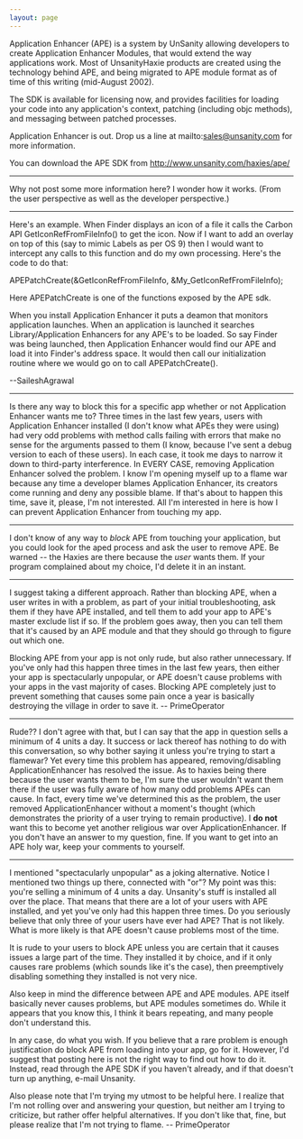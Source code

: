 ```yaml
---
layout: page
---
```


Application Enhancer (APE) is a system by UnSanity allowing developers to create Application Enhancer Modules, that would extend the way applications work. Most of UnsanityHaxie products are created using the technology behind APE, and being migrated to APE module format as of time of this writing (mid-August 2002).

The SDK is available for licensing now, and provides facilities for loading your code into any application's context, patching (including objc methods), and messaging between patched processes.

Application Enhancer is out. Drop us a line at mailto:sales@unsanity.com for more information.

You can download the APE SDK from http://www.unsanity.com/haxies/ape/

----

Why not post some more information here?  I wonder how it works.  (From the user perspective as well as the developer perspective.)

----

Here's an example.  When Finder displays an icon of a file it calls the Carbon API     GetIconRefFromFileInfo() to get the icon.  Now if I want to add an overlay on top of this (say to mimic Labels as per OS 9) then I would want to intercept any calls to this function and do my own processing.  Here's the code to do that:
    
 APEPatchCreate(&GetIconRefFromFileInfo, &My_GetIconRefFromFileInfo);

Here APEPatchCreate is one of the functions exposed by the APE sdk.

When you install Application Enhancer it puts a deamon that monitors application launches.  When an application is launched it searches     Library/Application Enhancers for any APE's to be loaded.  So say Finder was being launched, then Application Enhancer would find our APE and load it into Finder's address space.  It would then call our initialization routine where we would go on to call APEPatchCreate().  

--SaileshAgrawal

----

Is there any way to block this for a specific app whether or not Application Enhancer wants me to? Three times in the last few years, users with Application Enhancer installed (I don't know what APEs they were using) had very odd problems with method calls failing with errors that make no sense for the arguments passed to them (I know, because I've sent a debug version to each of these users). In each case, it took me days to narrow it down to third-party interference. In EVERY CASE, removing Application Enhancer solved the problem. I know I'm opening myself up to a flame war because any time a developer blames Application Enhancer, its creators come running and deny any possible blame. If that's about to happen this time, save it, please, I'm not interested. All I'm interested in here is how I can prevent Application Enhancer from touching my app.

----
I don't know of any way to *block* APE from touching your application, but you could look for the aped process and ask the user to remove APE. Be warned -- the Haxies are there because the *user* wants them. If your program complained about my choice, I'd delete it in an instant.

----
I suggest taking a different approach. Rather than blocking APE, when a user writes in with a problem, as part of your initial troubleshooting, ask them if they have APE installed, and tell them to add your app to APE's master exclude list if so. If the problem goes away, then you can tell them that it's caused by an APE module and that they should go through to figure out which one.

Blocking APE from your app is not only rude, but also rather unnecessary. If you've only had this happen three times in the last few years, then either your app is spectacularly unpopular, or APE doesn't cause problems with your apps in the vast majority of cases. Blocking APE completely just to prevent something that causes some pain once a year is basically destroying the village in order to save it. -- PrimeOperator

----

Rude?? I don't agree with that, but I can say that the app in question sells a minimum of 4 units a day. It success or lack thereof has nothing to do with this conversation, so why bother saying it unless you're trying to start a flamewar? Yet every time this problem has appeared, removing/disabling ApplicationEnhancer has resolved the issue. As to haxies being there because the user wants them to be, I'm sure the user wouldn't want them there if the user was fully aware of how many odd problems APEs can cause. In fact, every time we've determined this as the problem, the user removed ApplicationEnhancer without a moment's thought (which demonstrates the priority of a user trying to remain productive). I **do not** want this to become yet another religious war over ApplicationEnhancer. If you don't have an answer to my question, fine. If you want to get into an APE holy war, keep your comments to yourself.

----
I mentioned "spectacularly unpopular" as a joking alternative. Notice I mentioned two things up there, connected with "or"? My point was this: you're selling a minimum of 4 units a day. Unsanity's stuff is installed all over the place. That means that there are a lot of your users with APE installed, and yet you've only had this happen three times. Do you seriously believe that only three of your users have ever had APE? That is not likely. What is more likely is that APE doesn't cause problems most of the time.

It is rude to your users to block APE unless you are certain that it causes issues a large part of the time. They installed it by choice, and if it only causes rare problems (which sounds like it's the case), then preemptively disabling something they installed is not very nice.

Also keep in mind the difference between APE and APE modules. APE itself basically never causes problems, but APE modules sometimes do. While it appears that you know this, I think it bears repeating, and many people don't understand this.

In any case, do what you wish. If you believe that a rare problem is enough justification do block APE from loading into your app, go for it. However, I'd suggest that posting here is not the right way to find out how to do it. Instead, read through the APE SDK if you haven't already, and if that doesn't turn up anything, e-mail Unsanity.

Also please note that I'm trying my utmost to be helpful here. I realize that I'm not rolling over and answering your question, but neither am I trying to criticize, but rather offer helpful alternatives. If you don't like that, fine, but please realize that I'm not trying to flame. -- PrimeOperator
